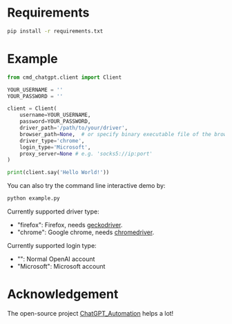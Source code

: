 # Requirements

```bash
pip install -r requirements.txt
```

# Example

```python
from cmd_chatgpt.client import Client

YOUR_USERNAME = ''
YOUR_PASSWORD = ''

client = Client(
    username=YOUR_USERNAME,
    password=YOUR_PASSWORD,
    driver_path='/path/to/your/driver',
    browser_path=None,  # or specify binary executable file of the browser
    driver_type='chrome',
    login_type='Microsoft',
    proxy_server=None # e.g. 'socks5://ip:port'
)

print(client.say('Hello World!'))
```

You can also try the command line interactive demo by:

```bash
python example.py
```

Currently supported driver type:
  - "firefox": Firefox, needs [geckodriver](https://github.com/mozilla/geckodriver/releases).
  - "chrome": Google chrome, needs [chromedriver](https://chromedriver.chromium.org/downloads).

Currently supported login type:
  - "": Normal OpenAI account
  - "Microsoft": Microsoft account

# Acknowledgement

The open-source project [ChatGPT_Automation](https://github.com/ugorsahin/ChatGPT_Automation) helps a lot!
